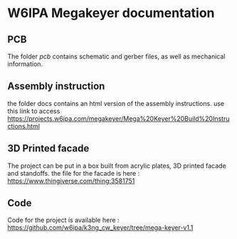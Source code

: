 # W6IPA Megakeyer documentation

## PCB
The folder _pcb_ contains schematic and gerber files, as well as mechanical information.

## Assembly instruction
the folder docs contains an html version of the assembly instructions.
use this link to access https://projects.w6ipa.com/megakeyer/Mega%20Keyer%20Build%20Instructions.html

## 3D Printed facade
The project can be put in a box built from acrylic plates, 3D printed facade and standoffs.
the file for the facade is here : https://www.thingiverse.com/thing:3581751

## Code
Code for the project is available here : https://github.com/w6ipa/k3ng_cw_keyer/tree/mega-keyer-v1.1
